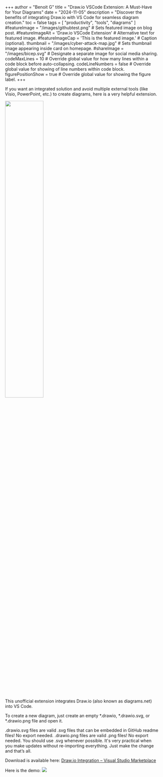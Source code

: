 +++
author = "Benoit G"
title = "Draw.io VSCode Extension: A Must-Have for Your Diagrams"
date = "2024-11-05"
description = "Discover the benefits of integrating Draw.io with VS Code for seamless diagram creation."
toc = false
tags = [
    "productivity", "tools", "diagrams"
]
#featureImage = "/images/githubtest.png" # Sets featured image on blog post.
#featureImageAlt = 'Draw.io VSCode Extension' # Alternative text for featured image.
#featureImageCap = 'This is the featured image.' # Caption (optional).
thumbnail = "/images/cyber-attack-map.jpg" # Sets thumbnail image appearing inside card on homepage.
#shareImage = "/images/bicep.svg" # Designate a separate image for social media sharing.
codeMaxLines = 10 # Override global value for how many lines within a code block before auto-collapsing.
codeLineNumbers = false # Override global value for showing of line numbers within code block.
figurePositionShow = true # Override global value for showing the figure label.
+++

If you want an integrated solution and avoid multiple external tools (like Visio, PowerPoint, etc.) to create diagrams, here is a very helpful extension.
<!--more-->

<img src="/images/githubtest.png" width="50%" height="50%">


This unofficial extension integrates Draw.io (also known as diagrams.net) into VS Code.

To create a new diagram, just create an empty *.drawio, *.drawio.svg, or *.drawio.png file and open it.

.drawio.svg files are valid .svg files that can be embedded in GitHub readme files! No export needed.
.drawio.png files are valid .png files! No export needed.
You should use .svg whenever possible. It's very practical when you make updates without re-importing everything. Just make the change and that’s all.

Download is available here: [Draw.io Integration – Visual Studio Marketplace](https://marketplace.visualstudio.com/items?itemName=hediet.vscode-drawio)

Here is the demo:
![](https://github.com/hediet/vscode-drawio/raw/HEAD/docs/demo.gif)
